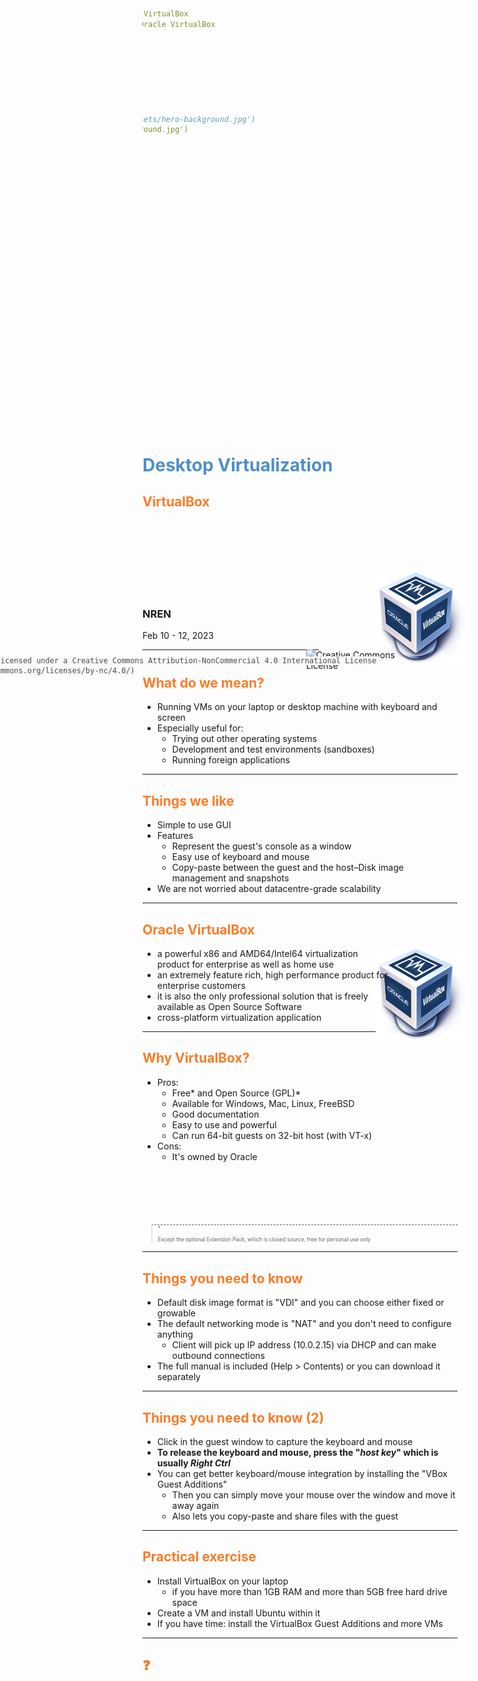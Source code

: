 ```yaml
---
marp: true
title: Desktop Virtualization using Oracle VirtualBox
description: Desktop Virtualization using Oracle VirtualBox
footer: '_Virtualization Workshop_'
paginate: false
theme: gaia
# other themes: uncover, default
# class: lead
# Default size 16:9
size: 4:3
backgroundColor: #fff
#backgroundImage: url('https://marp.app/assets/hero-background.jpg')
backgroundImage: url('../images/hero-background.jpg')
style: |
    h1, footer {
        color: #4e8fc7;
    }
    h2 {
        color: #455a64;
        color: #f97c28;
    }
    footer {
        #text-align: right;
        height: 50px;
        line-height: 30px;
    }
    ol, ul {
        padding-top: 0;
        #margin-top: 0;
        font-size: 90%;
    }
    ol > li, ul > li {
        margin: 0;
    }
    ol > li> p, ul > li > p {
        margin: 0;
    }
    a {
        text-decoration: none;
    }
---
```


<style scoped>
h1 {
  color: #4e8fc7;
}
h2 {
    color: #455a64;
    color: #f97c28;
}
img {
    float: left;
    margin-left: -40px;
}
pre {
    margin: -25px 50px 0px;
    width: 810px;
    float: right;
}
pre > code {
    background-color: #f8f8f8;
    color: #4d4d4c;
}
</style>
<!--
_class: lead
_footer: '' 
_paginate: false
-->

# Desktop Virtualization

## VirtualBox

<br />
<br />
<br />
<br />

![bg bottom 30%](../images/Virtualbox_logo.png)

<br />
<br />

### NREN

Feb 10 - 12, 2023

[![Creative Commons License](https://i.creativecommons.org/l/by-nc/4.0/88x31.png)](http://creativecommons.org/licenses/by-nc/4.0/)

```licence
This material is licensed under a Creative Commons Attribution-NonCommercial 4.0 International License (http://creativecommons.org/licenses/by-nc/4.0/)
```

---

## What do we mean?

- Running VMs on your laptop or desktop machine with keyboard and screen
- Especially useful for:
  - Trying out other operating systems
  - Development and test environments (sandboxes)
  - Running foreign applications

---

## Things we like

- Simple to use GUI
- Features
  - Represent the guest's console as a window
  - Easy use of keyboard and mouse
  - Copy-paste between the guest and the host–Disk image management and snapshots
- We are not worried about datacentre-grade scalability

---

<style scoped>
img {
    float: right;
    width: 30%;
    margin: auto -20px;
}
</style>

## Oracle VirtualBox

![VirtualBox Logo](../images/Virtualbox_logo.png)

- a powerful x86 and AMD64/Intel64 virtualization product for enterprise as well as home use
- an extremely feature rich, high performance product for enterprise customers
- it is also the only professional solution that is freely available as Open Source Software
- cross-platform virtualization application

---

<style scoped>
blockquote {
    border-top: 0.1em dashed #555;
    font-size: 60%;
    margin-top: 100px;
}
blockquote:before {
    content:"*";
}
blockquote:after {
    content:"";
}
</style>

## Why VirtualBox?

- Pros:
  - Free\* and Open Source (GPL)\*
  - Available for Windows, Mac, Linux, FreeBSD
  - Good documentation
  - Easy to use and powerful
  - Can run 64-bit guests on 32-bit host (with VT-x)
- Cons:
  - It's owned by Oracle

> Except the optional Extension Pack, which is closed source, free for personal use only

---

## Things you need to know

- Default disk image format is "VDI" and you can choose either fixed or growable
- The default networking mode is "NAT" and you don't need to configure anything
  - Client will pick up IP address (10.0.2.15) via DHCP and can make outbound connections
- The full manual is included (Help > Contents) or you can download it separately

---

## Things you need to know (2)

- Click in the guest window to capture the keyboard and mouse
- **To release the keyboard and mouse, press the "_host key_" which is usually _Right Ctrl_**
- You can get better keyboard/mouse integration by installing the "VBox Guest Additions"
  - Then you can simply move your mouse over the window and move it away again
  - Also lets you copy-paste and share files with the guest

---

## Practical exercise

- Install VirtualBox on your laptop
  - if you have more than 1GB RAM and more than 5GB free hard drive space
- Create a VM and install Ubuntu within it
- If you have time: install the VirtualBox Guest Additions and more VMs

---

<!-- _class: lead -->
## :question: <!--fit-->
